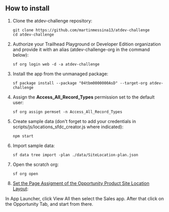 
## How to install

1. Clone the atdev-challenge repository:

    ```
    git clone https://github.com/martinmessina13/atdev-challenge
    cd atdev-challenge
    ```

1. Authorize your Trailhead Playground or Developer Edition organization and provide it with an alias (atdev-challenge-org in the command below):

    ```
    sf org login web -d -a atdev-challenge
    ```

1. Install the app from the unmanaged package:

    ```
    sf package install --package "04tbm0000000AsD" --target-org atdev-challenge
    ```

1. Assign the **Access_All_Record_Types** permission set to the default user:

    ```
    sf org assign permset -n Access_All_Record_Types
    ```

1. Create sample data (don't forget to add your credentials in scripts/js/locations_sfdc_creator.js where indicated):

    ```
    npm start
    ```

1. Import sample data:

    ```
    sf data tree import -plan ./data/SiteLocation-plan.json
    ```

1. Open the scratch org:

    ```
    sf org open
    ```

1. [Set the Page Assigment of the Opportunity Product Site Location Layout](https://help.salesforce.com/s/articleView?id=sf.layouts_assigning.htm&type=5):

In App Launcher, click View All then select the Sales app. After that click on the Opportunity Tab, and start from there.
